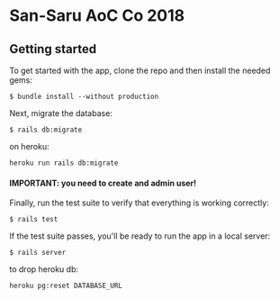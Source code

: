 # San-Saru AoC Co 2018

## Getting started

To get started with the app, clone the repo and then install the needed gems:

```
$ bundle install --without production
```

Next, migrate the database:

```
$ rails db:migrate
```

on heroku:

    heroku run rails db:migrate
    
#### IMPORTANT: you need to create and admin user!

Finally, run the test suite to verify that everything is working correctly:

```
$ rails test
```

If the test suite passes, you'll be ready to run the app in a local server:

```
$ rails server
```

to drop heroku db:
    
    heroku pg:reset DATABASE_URL
